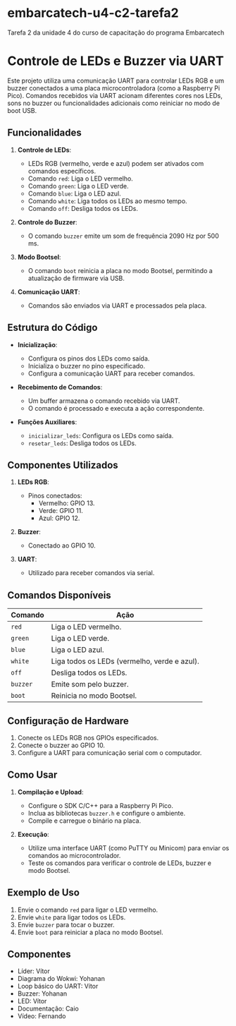 # embarcatech-u4-c2-tarefa2
Tarefa 2 da unidade 4 do curso de capacitação do programa Embarcatech

# Controle de LEDs e Buzzer via UART

Este projeto utiliza uma comunicação UART para controlar LEDs RGB e um buzzer conectados a uma placa microcontroladora (como a Raspberry Pi Pico). Comandos recebidos via UART acionam diferentes cores nos LEDs, sons no buzzer ou funcionalidades adicionais como reiniciar no modo de boot USB.

## Funcionalidades

1. **Controle de LEDs**:
   - LEDs RGB (vermelho, verde e azul) podem ser ativados com comandos específicos.
   - Comando `red`: Liga o LED vermelho.
   - Comando `green`: Liga o LED verde.
   - Comando `blue`: Liga o LED azul.
   - Comando `white`: Liga todos os LEDs ao mesmo tempo.
   - Comando `off`: Desliga todos os LEDs.

2. **Controle do Buzzer**:
   - O comando `buzzer` emite um som de frequência 2090 Hz por 500 ms.

3. **Modo Bootsel**:
   - O comando `boot` reinicia a placa no modo Bootsel, permitindo a atualização de firmware via USB.

4. **Comunicação UART**:
   - Comandos são enviados via UART e processados pela placa.

## Estrutura do Código

- **Inicialização**:
  - Configura os pinos dos LEDs como saída.
  - Inicializa o buzzer no pino especificado.
  - Configura a comunicação UART para receber comandos.

- **Recebimento de Comandos**:
  - Um buffer armazena o comando recebido via UART.
  - O comando é processado e executa a ação correspondente.

- **Funções Auxiliares**:
  - `inicializar_leds`: Configura os LEDs como saída.
  - `resetar_leds`: Desliga todos os LEDs.

## Componentes Utilizados

1. **LEDs RGB**:
   - Pinos conectados:
     - Vermelho: GPIO 13.
     - Verde: GPIO 11.
     - Azul: GPIO 12.

2. **Buzzer**:
   - Conectado ao GPIO 10.

3. **UART**:
   - Utilizado para receber comandos via serial.

## Comandos Disponíveis

| Comando  | Ação                                           |
|----------|------------------------------------------------|
| `red`    | Liga o LED vermelho.                          |
| `green`  | Liga o LED verde.                             |
| `blue`   | Liga o LED azul.                              |
| `white`  | Liga todos os LEDs (vermelho, verde e azul).  |
| `off`    | Desliga todos os LEDs.                        |
| `buzzer` | Emite som pelo buzzer.                        |
| `boot`   | Reinicia no modo Bootsel.                     |

## Configuração de Hardware

1. Conecte os LEDs RGB nos GPIOs especificados.
2. Conecte o buzzer ao GPIO 10.
3. Configure a UART para comunicação serial com o computador.

## Como Usar

1. **Compilação e Upload**:
   - Configure o SDK C/C++ para a Raspberry Pi Pico.
   - Inclua as bibliotecas `buzzer.h` e configure o ambiente.
   - Compile e carregue o binário na placa.

2. **Execução**:
   - Utilize uma interface UART (como PuTTY ou Minicom) para enviar os comandos ao microcontrolador.
   - Teste os comandos para verificar o controle de LEDs, buzzer e modo Bootsel.

## Exemplo de Uso

1. Envie o comando `red` para ligar o LED vermelho.
2. Envie `white` para ligar todos os LEDs.
3. Envie `buzzer` para tocar o buzzer.
4. Envie `boot` para reiniciar a placa no modo Bootsel.

## Componentes

- Líder: Vítor
- Diagrama do Wokwi: Yohanan
- Loop básico do UART: Vítor
- Buzzer: Yohanan
- LED: Vítor
- Documentação: Caio
- Vídeo: Fernando
